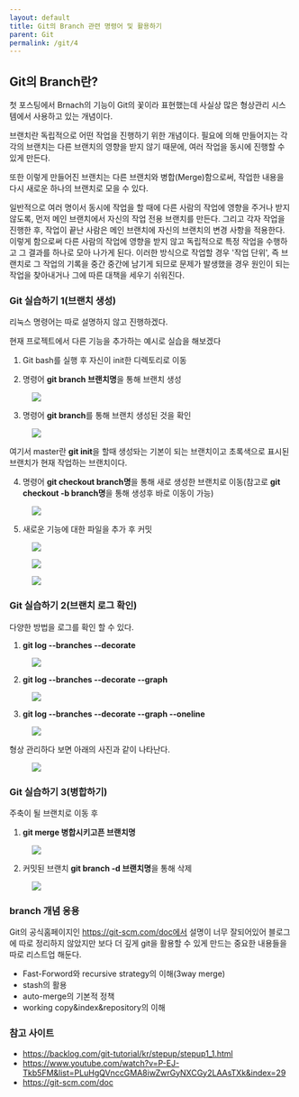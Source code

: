 ```yaml
---
layout: default
title: Git의 Branch 관련 명령어 및 활용하기
parent: Git
permalink: /git/4
---
```


## Git의 Branch란?

첫 포스팅에서 Brnach의 기능이 Git의 꽃이라 표현했는데 사실상 많은 형상관리 시스템에서 사용하고 있는 개념이다.

브랜치란 독립적으로 어떤 작업을 진행하기 위한 개념이다. 필요에 의해 만들어지는 각각의 브랜치는 다른 브랜치의 영향을 받지 않기 때문에, 여러 작업을 동시에 진행할 수 있게 만든다.

또한 이렇게 만들어진 브랜치는 다른 브랜치와 병합(Merge)함으로써, 작업한 내용을 다시 새로운 하나의 브랜치로 모을 수 있다.

일반적으로 여러 명이서 동시에 작업을 할 때에 다른 사람의 작업에 영향을 주거나 받지 않도록, 먼저 메인 브랜치에서 자신의 작업 전용 브랜치를 만든다. 그리고 각자 작업을 진행한 후, 작업이 끝난 사람은 메인 브랜치에 자신의 브랜치의 변경 사항을 적용한다. 이렇게 함으로써 다른 사람의 작업에 영향을 받지 않고 독립적으로 특정 작업을 수행하고 그 결과를 하나로 모아 나가게 된다. 이러한 방식으로 작업할 경우 '작업 단위', 즉 브랜치로 그 작업의 기록을 중간 중간에 남기게 되므로 문제가 발생했을 경우 원인이 되는 작업을 찾아내거나 그에 따른 대책을 세우기 쉬워진다.


### Git 실습하기 1(브랜치 생성)

리눅스 명령어는 따로 설명하지 않고 진행하겠다.

현재 프로젝트에서 다른 기능을 추가하는 예시로 실습을 해보겠다 

1. Git bash를 실행 후 자신이 init한 디렉토리로 이동

2. 명령어 **git branch 브랜치명**을 통해 브랜치 생성

<aside>
<figure>
<img src="{{ "/media/img/Git/practice21.PNG" | absolute_url }}" />
</figure>
</aside>


3. 명령어 **git branch**를 통해 브랜치 생성된 것을 확인

<aside>
<figure>
<img src="{{ "/media/img/Git/practice22.PNG" | absolute_url }}" />
</figure>
</aside>

여기서 master란 **git init**을 할때 생성돠는 기본이 되는 브랜치이고 초록색으로 표시된 브랜치가 현재 작업하는 브랜치이다.


4. 명령어 **git checkout branch명**을 통해 새로 생성한 브랜치로 이동(참고로 **git checkout -b branch명**을 통해 생성후 바로 이동이 가능)

<aside>
<figure>
<img src="{{ "/media/img/Git/practice23.PNG" | absolute_url }}" />
</figure>
</aside>

5. 새로운 기능에 대한 파일을 추가 후 커밋

<aside>
<figure>
<img src="{{ "/media/img/Git/practice24.PNG" | absolute_url }}" />
</figure>
</aside>
<aside>
<figure>
<img src="{{ "/media/img/Git/practice25.PNG" | absolute_url }}" />
</figure>
</aside>
<aside>
<figure>
<img src="{{ "/media/img/Git/practice26.PNG" | absolute_url }}" />
</figure>
</aside>


### Git 실습하기 2(브랜치 로그 확인)

다양한 방법을 로그를 확인 할 수 있다.

1. **git log --branches --decorate**

<aside>
<figure>
<img src="{{ "/media/img/Git/practice27.PNG" | absolute_url }}" />
</figure>
</aside>

2. **git log --branches --decorate --graph**

<aside>
<figure>
<img src="{{ "/media/img/Git/practice28.PNG" | absolute_url }}" />
</figure>
</aside>

3. **git log --branches --decorate --graph --oneline**

<aside>
<figure>
<img src="{{ "/media/img/Git/practice29.PNG" | absolute_url }}" />
</figure>
</aside>

형상 관리하다 보면 아래의 사진과 같이 나타난다.

<aside>
<figure>
<img src="{{ "/media/img/Git/practice30.PNG" | absolute_url }}" />
</figure>
</aside>



### Git 실습하기 3(병합하기)

주축이 될 브랜치로 이동 후

1. **git merge 병합시키고픈 브랜치명**

<aside>
<figure>
<img src="{{ "/media/img/Git/practice31.PNG" | absolute_url }}" />
</figure>
</aside>

2. 커밋된 브랜치 **git branch -d 브랜치명**을 통해 삭제

<aside>
<figure>
<img src="{{ "/media/img/Git/practice32.PNG" | absolute_url }}" />
</figure>
</aside>


### branch 개념 응용

Git의 공식홈페이지인 https://git-scm.com/doc에서 설명이 너무 잘되어있어 블로그에 따로 정리하지 않았지만 보다 더 깊게 git을 활용할 수 있게 만드는 중요한 내용들을 따로 리스트업 해둔다.

 - Fast-Forword와 recursive strategy의 이해(3way merge)
 - stash의 활용
 - auto-merge의 기본적 정책
 - working copy&index&repository의 이해

 
 ### 참고 사이트
  - https://backlog.com/git-tutorial/kr/stepup/stepup1_1.html
  - https://www.youtube.com/watch?v=P-EJ-Tkb5FM&list=PLuHgQVnccGMA8iwZwrGyNXCGy2LAAsTXk&index=29
  - https://git-scm.com/doc
